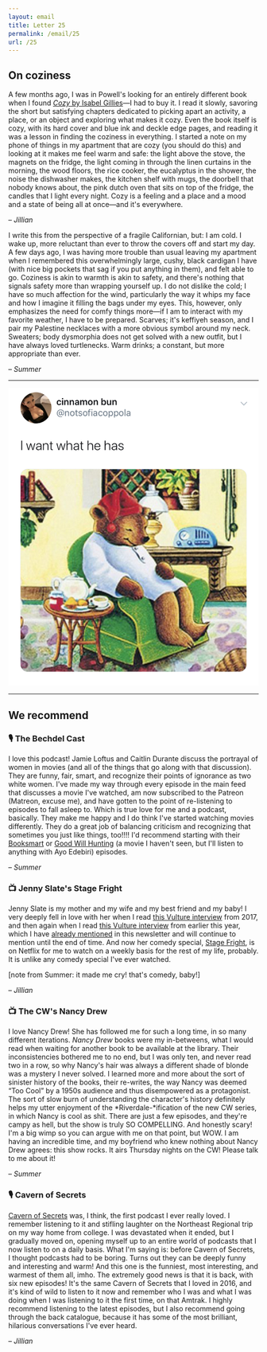 ```yaml
---
layout: email
title: Letter 25
permalink: /email/25
url: /25
---
```


## On coziness

A few months ago, I was in Powell's looking for an entirely different book when I found [_Cozy_ by Isabel Gillies](https://www.harpercollins.com/9780062654151/cozy/)—I had to buy it. I read it slowly, savoring the short but satisfying chapters dedicated to picking apart an activity, a place, or an object and exploring what makes it cozy. Even the book itself is cozy, with its hard cover and blue ink and deckle edge pages, and reading it was a lesson in finding the coziness in everything. I started a note on my phone of things in my apartment that are cozy (you should do this) and looking at it makes me feel warm and safe: the light above the stove, the magnets on the fridge, the light coming in through the linen curtains in the morning, the wood floors, the rice cooker, the eucalyptus in the shower, the noise the dishwasher makes, the kitchen shelf with mugs, the doorbell that nobody knows about, the pink dutch oven that sits on top of the fridge, the candles that I light every night. Cozy is a feeling and a place and a mood and a state of being all at once—and it's everywhere.

– _Jillian_

I write this from the perspective of a fragile Californian, but: I am cold. I wake up, more reluctant than ever to throw the covers off and start my day. A few days ago, I was having more trouble than usual leaving my apartment when I remembered this overwhelmingly large, cushy, black cardigan I have (with nice big pockets that sag if you put anything in them), and felt able to go. Coziness is akin to warmth is akin to safety, and there's nothing that signals safety more than wrapping yourself up. I do not dislike the cold; I have so much affection for the wind, particularly the way it whips my face and how I imagine it filling the bags under my eyes. This, however, only emphasizes the need for comfy things more—if I am to interact with my favorite weather, I have to be prepared. Scarves; it's keffiyeh season, and I pair my Palestine necklaces with a more obvious symbol around my neck. Sweaters; body dysmorphia does not get solved with a new outfit, but I have always loved turtlenecks. Warm drinks; a constant, but more appropriate than ever.

– _Summer_

<hr>

<a href="https://twitter.com/notsofiacoppola/status/1186517092691898368">
  <img src="/assets/images/tweets/25.jpg" class="tweet">
</a>

<hr>

## We recommend

### 🎙️ The Bechdel Cast

I love this podcast! Jamie Loftus and Caitlin Durante discuss the portrayal of women in movies (and all of the things that go along with that discussion). They are funny, fair, smart, and recognize their points of ignorance as two white women. I've made my way through every episode in the main feed that discusses a movie I've watched, am now subscribed to the Patreon (Matreon, excuse me), and have gotten to the point of re-listening to episodes to fall asleep to. Which is true love for me and a podcast, basically. They make me happy and I do think I've started watching movies differently. They do a great job of balancing criticism and recognizing that sometimes you just like things, too!!!! I'd recommend starting with their [Booksmart](https://www.bechdelcast.com/podcasts/booksmart-with-vanessa-chester.htm) or [Good Will Hunting](https://www.bechdelcast.com/podcasts/good-will-hunting-with-ayo-edebiri.htm) (a movie I haven't seen, but I'll listen to anything with Ayo Edebiri) episodes.

– _Summer_

### 📺 Jenny Slate's Stage Fright

Jenny Slate is my mother and my wife and my best friend and my baby! I very deeply fell in love with her when I read [this Vulture interview](https://www.vulture.com/2017/03/jenny-slate-gifted-chris-evans-breakup.html) from 2017, and then again when I read [this Vulture interview](https://www.vulture.com/2019/01/jenny-slate-interview-the-sunlight-night-at-sundance.html) from earlier this year, which I have [already mentioned](https://letterstosummer.com/6) in this newsletter and will continue to mention until the end of time. And now her comedy special, [Stage Fright](https://www.netflix.com/title/81027753), is on Netflix for me to watch on a weekly basis for the rest of my life, probably. It is unlike any comedy special I've ever watched.

[note from Summer: it made me cry! that's comedy, baby!]

– *Jillian*

### 📺 The CW's Nancy Drew

I love Nancy Drew! She has followed me for such a long time, in so many different iterations. *Nancy Drew* books were my in-betweens, what I would read when waiting for another book to be available at the library. Their inconsistencies bothered me to no end, but I was only ten, and never read two in a row, so why Nancy's hair was always a different shade of blonde was a mystery I never solved. I learned more and more about the sort of sinister history of the books, their re-writes, the way Nancy was deemed “Too Cool” by a 1950s audience and thus disempowered as a protagonist. The sort of slow burn of understanding the character's history definitely helps my utter enjoyment of the *Riverdale-*ification of the new CW series, in which Nancy is cool as shit. There are just a few episodes, and they're campy as hell, but the show is truly SO COMPELLING. And honestly scary! I'm a big wimp so you can argue with me on that point, but WOW. I am having an incredible time, and my boyfriend who knew nothing about Nancy Drew agrees: this show rocks. It airs Thursday nights on the CW! Please talk to me about it!

– *Summer*

### 🎙️ Cavern of Secrets

[Cavern of Secrets](https://www.stitcher.com/podcast/katie-jensen-2/cavern-of-secrets) was, I think, the first podcast I ever really loved. I remember listening to it and stifling laughter on the Northeast Regional trip on my way home from college. I was devastated when it ended, but I gradually moved on, opening myself up to an entire world of podcasts that I now listen to on a daily basis. What I'm saying is: before Cavern of Secrets, I thought podcasts had to be boring. Turns out they can be deeply funny and interesting and warm! And this one is the funniest, most interesting, and warmest of them all, imho. The extremely good news is that it is back, with six new episodes! It's the same Cavern of Secrets that I loved in 2016, and it's kind of wild to listen to it now and remember who I was and what I was doing when I was listening to it the first time, on that Amtrak. I highly recommend listening to the latest episodes, but I also recommend going through the back catalogue, because it has some of the most brilliant, hilarious conversations I've ever heard.

– *Jillian*
